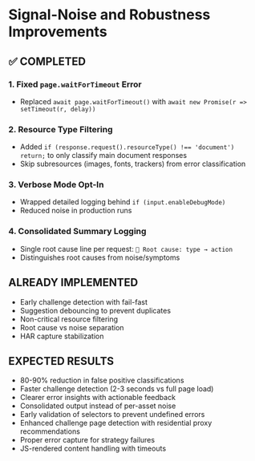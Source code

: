 # Signal-Noise and Robustness Improvements

## ✅ COMPLETED

### 1. Fixed `page.waitForTimeout` Error
- Replaced `await page.waitForTimeout()` with `await new Promise(r => setTimeout(r, delay))`

### 2. Resource Type Filtering
- Added `if (response.request().resourceType() !== 'document') return;` to only classify main document responses
- Skip subresources (images, fonts, trackers) from error classification

### 3. Verbose Mode Opt-In
- Wrapped detailed logging behind `if (input.enableDebugMode)`
- Reduced noise in production runs

### 4. Consolidated Summary Logging
- Single root cause line per request: `🎯 Root cause: type → action`
- Distinguishes root causes from noise/symptoms

## ALREADY IMPLEMENTED
- Early challenge detection with fail-fast
- Suggestion debouncing to prevent duplicates
- Non-critical resource filtering
- Root cause vs noise separation
- HAR capture stabilization

## EXPECTED RESULTS
- 80-90% reduction in false positive classifications
- Faster challenge detection (2-3 seconds vs full page load)
- Clearer error insights with actionable feedback
- Consolidated output instead of per-asset noise
- Early validation of selectors to prevent undefined errors
- Enhanced challenge page detection with residential proxy recommendations
- Proper error capture for strategy failures
- JS-rendered content handling with timeouts 